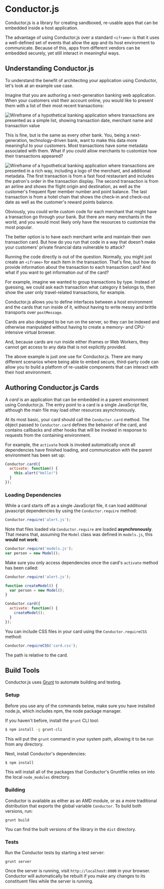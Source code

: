 # Conductor.js

Conductor.js is a library for creating sandboxed, re-usable apps that
can be embedded inside a host application.

The advantage of using Conductor.js over a standard `<iframe>` is that
it uses a well-defined set of events that allow the app and its host
environment to communicate. Because of this, apps from different vendors
can be embedded securely, yet still interact in meaningful ways.

## Understanding Conductor.js

To understand the benefit of architecting your application using
Conductor, let's look at an example use case.

Imagine that you are authoring a next-generation banking web
application. When your customers visit their account online, you would
like to present them with a list of their most recent transactions:

![Wireframe of a hypothetical banking application where transactions are
presented as a simple list, showing transaction date, merchant name and
transaction value](doc/images/awesomebank-boring.png)

This is fine, but is the same as every other bank. You, being a
next-generation, technology-driven bank, want to make this data more
meaningful to your customers. Most transactions have some metadata
associated with them. What if you could allow merchants to customize how
their transactions appeared?

![Wireframe of a hypothetical banking application where transactions are
presented in a rich way, including a logo of the merchant, and
additional metadata. The first transaction is from a fast food
restaurant and includes the patron's order in the transaction display.
The second transaction is from an airline and shows the flight origin
and destination, as well as the customer's frequent flyer member number
and point balance. The last transaction is from a hotel chain that shows
the check-in and check-out date as well as the customer's reward points
balance.](doc/images/awesomebank-awesome.png)

Obviously, you could write custom code for each merchant that might have
a transaction go through your bank. But there are many merchants in the
world, and you would most likely only have the resources to customize
the most popular.

The better option is to have each merchant write and maintain their own
transaction card. But how do you run that code in a way that doesn't
make your customers' private financial data vulnerable to attack?

Running the code directly is out of the question. Normally, you might
just create an `<iframe>` for each item in the transaction. That's fine,
but how do provide information about the transaction to each transaction
card? And what if you want to get information _out_ of the card?

For example, imagine we wanted to group transactions by type. Instead of
guessing, we could ask each transaction what category it belongs to,
then show the user only travel-related transactions, for example.

Conductor.js allows you to define interfaces between a host environment
and the cards that run inside of it, without having to write messy and
brittle transports over `postMessage`.

Cards are also designed to be run on the server, so they can be indexed
and otherwise manipulated without having to create a memory- and
CPU-intensive virtual browser.

And, because cards are run inside either iframes or Web Workers, they
cannot get access to any data that is not explicitly provided.

The above example is just one use for Conductor.js. There are many
different scenarios where being able to embed secure, third-party code
can allow you to build a platform of re-usable components that can
interact with their host environment.

## Authoring Conductor.js Cards

A _card_ is an application that can be embedded in a parent environment
using Conductor.js. The entry point to a card is a single JavaScript
file, although the main file may load other resources asynchronously.

At its most basic, your card should call the `Conductor.card` method.
The object passed to `Conductor.card` defines the behavior of the card,
and contains callbacks and other hooks that will be invoked in response
to requests from the containing environment.

For example, the `activate` hook is invoked automatically once all
dependencies have finished loading, and communication with the parent
environment has been set up:

```js
Conductor.card({
  activate: function() {
    this.alert("Hello!")
  }
});
```

### Loading Dependencies

While a card starts off as a single JavaScript file, it can load
additional javascript dependencies by using the `Conductor.require` method:

```js
Conductor.require('alert.js');
```

Note that files loaded via `Conductor.require` are loaded
**asynchronously**. That means that, assuming the `Model` class was
defined in `models.js`, this **would not work**:

```js
Conductor.require('models.js');
var person = new Model();
```

Make sure you only access dependencies once the card's `activate` method
has been called:

```js
Conductor.require('alert.js');

function createModel() {
  var person = new Model();
}

Conductor.card({
  activate: function() {
    createModel();
  }
});
```
You can include CSS files in your card using the `Conductor.requireCSS` method:

```js
Conductor.requireCSS('card.css');
```

The path is relative to the card.

## Build Tools

Conductor.js uses [Grunt](http://gruntjs.com/) to automate building and
testing. 

### Setup

Before you use any of the commands below, make sure you have
installed node.js, which includes npm, the node package manager.

If you haven't before, install the `grunt` CLI tool:

```sh
$ npm install -g grunt-cli
```

This will put the `grunt` command in your system path, allowing it to be
run from any directory.

Next, install Conductor's dependencies:

```sh
$ npm install
```

This will install all of the packages that Conductor's Gruntfile relies
on into the local `node_modules` directory.

### Building

Conductor is available as either as an AMD module, or as a more
traditional distribution that exports the global variable `Conductor`.
To build both versions, run:

```
grunt build
```

You can find the built versions of the library in the `dist` directory.

### Tests

Run the Conductor tests by starting a test server:

```
grunt server
```

Once the server is running, visit `http://localhost:8000` in your
browser. Conductor will automatically be rebuilt if you make any changes
to its constituent files while the server is running.
